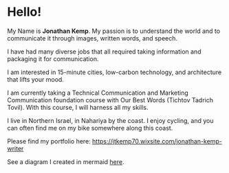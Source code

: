 # Hello!

My Name is **Jonathan Kemp**.
My passion is to understand the world and to communicate it through images, written words, and speech.

I have had many diverse jobs that all required taking information and packaging it for communication.

I am interested in 15-minute cities, low-carbon technology, and architecture that lifts your mood.

I am currently taking a Technical Communication and Marketing Communication foundation course with Our Best Words (Tichtov Tadrich Tovil). With this course, I will harness all my skills.

I live in Northern Israel, in Nahariya by the coast.  I enjoy cycling, and you can often find me on my bike somewhere along this coast.

Please find my portfolio here: https://jtkemp70.wixsite.com/jonathan-kemp-writer

See a diagram I created in mermaid [here](diagram.md).
